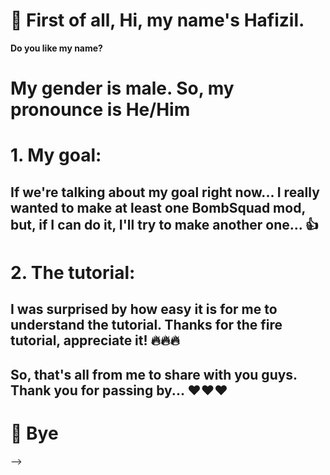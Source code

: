 # 👋 First of all, Hi, my name's Hafizil.
**Do you like my name?**
# My gender is male. So, my pronounce is He/Him

# 1. My goal:
##  If we're talking about my goal right now... I really wanted to make at least one BombSquad mod, but, if I can do it, I'll try to make another one... 👍

# 2. The tutorial:
## I was surprised by how easy it is for me to understand the tutorial. Thanks for the fire tutorial, appreciate it! 🔥🔥🔥

## So, that's all from me to share with you guys. Thank you for passing by... ♥️♥️♥️
# 👋 Bye
-->
